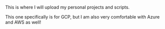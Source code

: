 This is where I will upload my personal projects and scripts. 

This one specifically is for GCP, but I am also very comfortable with Azure and AWS as well! 
